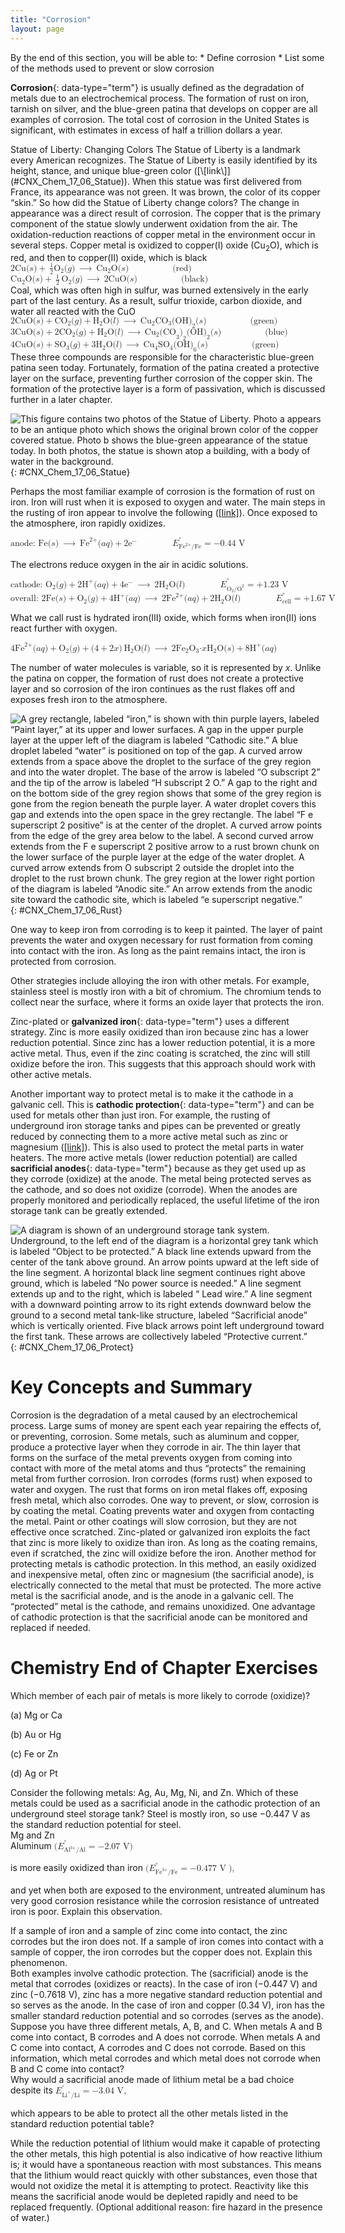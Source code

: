 ```yaml
---
title: "Corrosion"
layout: page
---
```



<div data-type="abstract" markdown="1">
By the end of this section, you will be able to:
* Define corrosion
* List some of the methods used to prevent or slow corrosion

</div>

**Corrosion**{: data-type="term"} is usually defined as the degradation of metals due to an electrochemical process. The formation of rust on iron, tarnish on silver, and the blue-green patina that develops on copper are all examples of corrosion. The total cost of corrosion in the United States is significant, with estimates in excess of half a trillion dollars a year.

<div data-type="note" class="chemistry everyday-life" markdown="1">
<span data-type="title">Statue of Liberty: Changing Colors</span> The Statue of Liberty is a landmark every American recognizes. The Statue of Liberty is easily identified by its height, stance, and unique blue-green color ([\[link\]](#CNX_Chem_17_06_Statue)). When this statue was first delivered from France, its appearance was not green. It was brown, the color of its copper “skin.” So how did the Statue of Liberty change colors? The change in appearance was a direct result of corrosion. The copper that is the primary component of the statue slowly underwent oxidation from the air. The oxidation-reduction reactions of copper metal in the environment occur in several steps. Copper metal is oxidized to copper(I) oxide (Cu<sub>2</sub>O), which is red, and then to copper(II) oxide, which is black

<div data-type="equation">
<math xmlns="http://www.w3.org/1998/Math/MathML"><mrow><mtext>2Cu</mtext><mo stretchy="false">(</mo><mi>s</mi><mo stretchy="false">)</mo><mo>+</mo><mspace width="0.2em" /><mfrac><mn>1</mn><mn>2</mn></mfrac><msub><mtext>O</mtext><mn>2</mn></msub><mo stretchy="false">(</mo><mi>g</mi><mo stretchy="false">)</mo><mspace width="0.2em" /><mo stretchy="false">⟶</mo><mspace width="0.2em" /><msub><mrow><mtext>Cu</mtext></mrow><mn>2</mn></msub><mtext>O</mtext><mo stretchy="false">(</mo><mi>s</mi><mo stretchy="false">)</mo><mspace width="5em" /><mo stretchy="false">(</mo><mtext>red</mtext><mo stretchy="false">)</mo></mrow></math>
</div>
<div data-type="equation">
<math xmlns="http://www.w3.org/1998/Math/MathML"><mrow><msub><mrow><mtext>Cu</mtext></mrow><mn>2</mn></msub><mtext>O</mtext><mo stretchy="false">(</mo><mi>s</mi><mo stretchy="false">)</mo><mo>+</mo><mspace width="0.2em" /><mfrac><mn>1</mn><mn>2</mn></mfrac><mspace width="0.2em" /><msub><mtext>O</mtext><mn>2</mn></msub><mo stretchy="false">(</mo><mi>g</mi><mo stretchy="false">)</mo><mspace width="0.2em" /><mo stretchy="false">⟶</mo><mspace width="0.2em" /><mtext>2CuO</mtext><mo stretchy="false">(</mo><mi>s</mi><mo stretchy="false">)</mo><mspace width="5em" /><mo stretchy="false">(</mo><mtext>black</mtext><mo stretchy="false">)</mo></mrow></math>
</div>
Coal, which was often high in sulfur, was burned extensively in the early part of the last century. As a result, sulfur trioxide, carbon dioxide, and water all reacted with the CuO

<div data-type="equation">
<math xmlns="http://www.w3.org/1998/Math/MathML"><mrow><mtext>2CuO</mtext><mo stretchy="false">(</mo><mi>s</mi><mo stretchy="false">)</mo><mo>+</mo><msub><mrow><mtext>CO</mtext></mrow><mn>2</mn></msub><mo stretchy="false">(</mo><mi>g</mi><mo stretchy="false">)</mo><mo>+</mo><msub><mtext>H</mtext><mn>2</mn></msub><mtext>O</mtext><mo stretchy="false">(</mo><mi>l</mi><mo stretchy="false">)</mo><mspace width="0.2em" /><mo stretchy="false">⟶</mo><mspace width="0.2em" /><msub><mrow><mtext>Cu</mtext></mrow><mn>2</mn></msub><msub><mrow><mtext>CO</mtext></mrow><mn>3</mn></msub><msub><mrow><mtext>(OH)</mtext></mrow><mn>2</mn></msub><mo stretchy="false">(</mo><mi>s</mi><mo stretchy="false">)</mo><mspace width="5em" /><mtext>(green)</mtext></mrow></math>
</div>
<div data-type="equation">
<math xmlns="http://www.w3.org/1998/Math/MathML"><mrow><mtext>3CuO</mtext><mo stretchy="false">(</mo><mi>s</mi><mo stretchy="false">)</mo><mo>+</mo><msub><mrow><mtext>2CO</mtext></mrow><mn>2</mn></msub><mo stretchy="false">(</mo><mi>g</mi><mo stretchy="false">)</mo><mo>+</mo><msub><mtext>H</mtext><mn>2</mn></msub><mtext>O</mtext><mo stretchy="false">(</mo><mi>l</mi><mo stretchy="false">)</mo><mspace width="0.2em" /><mo stretchy="false">⟶</mo><mspace width="0.2em" /><msub><mrow><mtext>Cu</mtext></mrow><mn>2</mn></msub><msub><mrow><msub><mrow><mo stretchy="false">(</mo><mtext>CO</mtext></mrow><mn>3</mn></msub><mo stretchy="false">)</mo></mrow><mn>2</mn></msub><msub><mrow><mtext>(OH)</mtext></mrow><mn>2</mn></msub><mo stretchy="false">(</mo><mi>s</mi><mo stretchy="false">)</mo><mspace width="5em" /><mtext>(blue)</mtext></mrow></math>
</div>
<div data-type="equation">
<math xmlns="http://www.w3.org/1998/Math/MathML"><mrow><mtext>4CuO</mtext><mo stretchy="false">(</mo><mi>s</mi><mo stretchy="false">)</mo><mo>+</mo><msub><mrow><mtext>SO</mtext></mrow><mn>3</mn></msub><mo stretchy="false">(</mo><mi>g</mi><mo stretchy="false">)</mo><mo>+</mo><msub><mrow><mtext>3H</mtext></mrow><mn>2</mn></msub><mtext>O</mtext><mo stretchy="false">(</mo><mi>l</mi><mo stretchy="false">)</mo><mspace width="0.2em" /><mo stretchy="false">⟶</mo><mspace width="0.2em" /><msub><mrow><mtext>Cu</mtext></mrow><mn>4</mn></msub><msub><mrow><mtext>SO</mtext></mrow><mn>4</mn></msub><msub><mrow><mtext>(OH)</mtext></mrow><mn>6</mn></msub><mo stretchy="false">(</mo><mi>s</mi><mo stretchy="false">)</mo><mspace width="5em" /><mtext>(green)</mtext></mrow></math>
</div>
These three compounds are responsible for the characteristic blue-green patina seen today. Fortunately, formation of the patina created a protective layer on the surface, preventing further corrosion of the copper skin. The formation of the protective layer is a form of passivation, which is discussed further in a later chapter.

![This figure contains two photos of the Statue of Liberty. Photo a appears to be an antique photo which shows the original brown color of the copper covered statue. Photo b shows the blue-green appearance of the statue today. In both photos, the statue is shown atop a building, with a body of water in the background.](../resources/CNX_Chem_17_06_Statue.jpg "(a) The Statue of Liberty is covered with a copper skin, and was originally brown, as shown in this painting. (b) Exposure to the elements has resulted in the formation of the blue-green patina seen today."){: #CNX_Chem_17_06_Statue}


</div>

Perhaps the most familiar example of corrosion is the formation of rust on iron. Iron will rust when it is exposed to oxygen and water. The main steps in the rusting of iron appear to involve the following ([\[link\]](#CNX_Chem_17_06_Rust)). Once exposed to the atmosphere, iron rapidly oxidizes.

<div data-type="equation">
<math xmlns="http://www.w3.org/1998/Math/MathML"><mrow><mtext>anode: Fe</mtext><mo stretchy="false">(</mo><mi>s</mi><mo stretchy="false">)</mo><mspace width="0.2em" /><mo stretchy="false">⟶</mo><mspace width="0.2em" /><msup><mrow><mtext>Fe</mtext></mrow><mrow><mn>2+</mn></mrow></msup><mo stretchy="false">(</mo><mi>a</mi><mi>q</mi><mo stretchy="false">)</mo><mo>+</mo><mn>2</mn><msup><mtext>e</mtext><mtext>−</mtext></msup><mspace width="4em" /><msubsup><mi>E</mi><mrow><msup><mrow><mtext>Fe</mtext></mrow><mrow><mtext>2+</mtext></mrow></msup><mtext>/Fe</mtext></mrow><mo>°</mo></msubsup><mo>=</mo><mtext>−0.44 V</mtext></mrow></math>
</div>

The electrons reduce oxygen in the air in acidic solutions.

<div data-type="equation">
<math xmlns="http://www.w3.org/1998/Math/MathML"><mrow><msub><mrow><mtext>cathode: O</mtext></mrow><mn>2</mn></msub><mo stretchy="false">(</mo><mi>g</mi><mo stretchy="false">)</mo><mo>+</mo><mn>2</mn><msup><mtext>H</mtext><mtext>+</mtext></msup><mo stretchy="false">(</mo><mi>a</mi><mi>q</mi><mo stretchy="false">)</mo><mo>+</mo><mn>4</mn><msup><mtext>e</mtext><mtext>−</mtext></msup><mspace width="0.2em" /><mo stretchy="false">⟶</mo><mspace width="0.2em" /><mn>2</mn><msub><mtext>H</mtext><mn>2</mn></msub><mtext>O</mtext><mo stretchy="false">(</mo><mi>l</mi><mo stretchy="false">)</mo><mspace width="4em" /><msubsup><mi>E</mi><mrow><msub><mtext>O</mtext><mn>2</mn></msub><msup><mrow><mtext>/O</mtext></mrow><mn>2</mn></msup></mrow><mo>°</mo></msubsup><mo>=</mo><mtext>+1.23 V</mtext></mrow></math>
</div>

<div data-type="equation">
<math xmlns="http://www.w3.org/1998/Math/MathML"><mrow><mtext>overall: 2Fe</mtext><mo stretchy="false">(</mo><mi>s</mi><mo stretchy="false">)</mo><mo>+</mo><msub><mtext>O</mtext><mn>2</mn></msub><mo stretchy="false">(</mo><mi>g</mi><mo stretchy="false">)</mo><mo>+</mo><msup><mrow><mtext>4H</mtext></mrow><mtext>+</mtext></msup><mo stretchy="false">(</mo><mi>a</mi><mi>q</mi><mo stretchy="false">)</mo><mspace width="0.2em" /><mo stretchy="false">⟶</mo><mspace width="0.2em" /><mn>2</mn><msup><mrow><mtext>Fe</mtext></mrow><mrow><mn>2+</mn></mrow></msup><mo stretchy="false">(</mo><mi>a</mi><mi>q</mi><mo stretchy="false">)</mo><mo>+</mo><mn>2</mn><msub><mtext>H</mtext><mn>2</mn></msub><mtext>O</mtext><mo stretchy="false">(</mo><mi>l</mi><mo stretchy="false">)</mo><mspace width="4em" /><msubsup><mi>E</mi><mrow><mtext>cell</mtext></mrow><mo>°</mo></msubsup><mo>=</mo><mn>+1.67 V</mn></mrow></math>
</div>

What we call rust is hydrated iron(III) oxide, which forms when iron(II) ions react further with oxygen.

<div data-type="equation">
<math xmlns="http://www.w3.org/1998/Math/MathML"><mrow><mn>4</mn><msup><mrow><mtext>Fe</mtext></mrow><mrow><mn>2+</mn></mrow></msup><mo stretchy="false">(</mo><mi>a</mi><mi>q</mi><mo stretchy="false">)</mo><mo>+</mo><msub><mtext>O</mtext><mn>2</mn></msub><mo stretchy="false">(</mo><mi>g</mi><mo stretchy="false">)</mo><mo>+</mo><mo stretchy="false">(</mo><mn>4</mn><mo>+</mo><mn>2</mn><mi>x</mi><mo stretchy="false">)</mo><mspace width="0.2em" /><msub><mtext>H</mtext><mn>2</mn></msub><mtext>O</mtext><mo stretchy="false">(</mo><mi>l</mi><mo stretchy="false">)</mo><mspace width="0.2em" /><mo stretchy="false">⟶</mo><mspace width="0.2em" /><mn>2</mn><msub><mrow><mtext>Fe</mtext></mrow><mn>2</mn></msub><msub><mtext>O</mtext><mn>3</mn></msub><mtext>·</mtext><mi>x</mi><msub><mtext>H</mtext><mn>2</mn></msub><mtext>O</mtext><mo stretchy="false">(</mo><mi>s</mi><mo stretchy="false">)</mo><mo>+</mo><mn>8</mn><msup><mtext>H</mtext><mtext>+</mtext></msup><mo stretchy="false">(</mo><mi>a</mi><mi>q</mi><mo stretchy="false">)</mo></mrow></math>
</div>

The number of water molecules is variable, so it is represented by *x*. Unlike the patina on copper, the formation of rust does not create a protective layer and so corrosion of the iron continues as the rust flakes off and exposes fresh iron to the atmosphere.

 ![A grey rectangle, labeled &#x201C;iron,&#x201D; is shown with thin purple layers, labeled &#x201C;Paint layer,&#x201D; at its upper and lower surfaces. A gap in the upper purple layer at the upper left of the diagram is labeled &#x201C;Cathodic site.&#x201D; A blue droplet labeled &#x201C;water&#x201D; is positioned on top of the gap. A curved arrow extends from a space above the droplet to the surface of the grey region and into the water droplet. The base of the arrow is labeled &#x201C;O subscript 2&#x201D; and the tip of the arrow is labeled &#x201C;H subscript 2 O.&#x201D; A gap to the right and on the bottom side of the grey region shows that some of the grey region is gone from the region beneath the purple layer. A water droplet covers this gap and extends into the open space in the grey rectangle. The label &#x201C;F e superscript 2 positive&#x201D; is at the center of the droplet. A curved arrow points from the edge of the grey area below to the label. A second curved arrow extends from the F e superscript 2 positive arrow to a rust brown chunk on the lower surface of the purple layer at the edge of the water droplet. A curved arrow extends from O subscript 2 outside the droplet into the droplet to the rust brown chunk. The grey region at the lower right portion of the diagram is labeled &#x201C;Anodic site.&#x201D; An arrow extends from the anodic site toward the cathodic site, which is labeled &#x201C;e superscript negative.&#x201D;](../resources/CNX_Chem_17_06_Rust.jpg "Once the paint is scratched on a painted iron surface, corrosion occurs and rust begins to form. The speed of the spontaneous reaction is increased in the presence of electrolytes, such as the sodium chloride used on roads to melt ice and snow or in salt water."){: #CNX_Chem_17_06_Rust}

One way to keep iron from corroding is to keep it painted. The layer of paint prevents the water and oxygen necessary for rust formation from coming into contact with the iron. As long as the paint remains intact, the iron is protected from corrosion.

Other strategies include alloying the iron with other metals. For example, stainless steel is mostly iron with a bit of chromium. The chromium tends to collect near the surface, where it forms an oxide layer that protects the iron.

Zinc-plated or **galvanized iron**{: data-type="term"} uses a different strategy. Zinc is more easily oxidized than iron because zinc has a lower reduction potential. Since zinc has a lower reduction potential, it is a more active metal. Thus, even if the zinc coating is scratched, the zinc will still oxidize before the iron. This suggests that this approach should work with other active metals.

Another important way to protect metal is to make it the cathode in a galvanic cell. This is **cathodic protection**{: data-type="term"} and can be used for metals other than just iron. For example, the rusting of underground iron storage tanks and pipes can be prevented or greatly reduced by connecting them to a more active metal such as zinc or magnesium ([\[link\]](#CNX_Chem_17_06_Protect)). This is also used to protect the metal parts in water heaters. The more active metals (lower reduction potential) are called **sacrificial anodes**{: data-type="term"} because as they get used up as they corrode (oxidize) at the anode. The metal being protected serves as the cathode, and so does not oxidize (corrode). When the anodes are properly monitored and periodically replaced, the useful lifetime of the iron storage tank can be greatly extended.

 ![A diagram is shown of an underground storage tank system. Underground, to the left end of the diagram is a horizontal grey tank which is labeled &#x201C;Object to be protected.&#x201D; A black line extends upward from the center of the tank above ground. An arrow points upward at the left side of the line segment. A horizontal black line segment continues right above ground, which is labeled &#x201C;No power source is needed.&#x201D; A line segment extends up and to the right, which is labeled &#x201C; Lead wire.&#x201D; A line segment with a downward pointing arrow to its right extends downward below the ground to a second metal tank-like structure, labeled &#x201C;Sacrificial anode&#x201D; which is vertically oriented. Five black arrows point left underground toward the first tank. These arrows are collectively labeled &#x201C;Protective current.&#x201D;](../resources/CNX_Chem_17_06_Protect.jpg "One way to protect an underground iron storage tank is through cathodic protection. Using an active metal like zinc or magnesium for the anode effectively makes the storage tank the cathode, preventing it from corroding (oxidizing)."){: #CNX_Chem_17_06_Protect}

# Key Concepts and Summary

Corrosion is the degradation of a metal caused by an electrochemical process. Large sums of money are spent each year repairing the effects of, or preventing, corrosion. Some metals, such as aluminum and copper, produce a protective layer when they corrode in air. The thin layer that forms on the surface of the metal prevents oxygen from coming into contact with more of the metal atoms and thus “protects” the remaining metal from further corrosion. Iron corrodes (forms rust) when exposed to water and oxygen. The rust that forms on iron metal flakes off, exposing fresh metal, which also corrodes. One way to prevent, or slow, corrosion is by coating the metal. Coating prevents water and oxygen from contacting the metal. Paint or other coatings will slow corrosion, but they are not effective once scratched. Zinc-plated or galvanized iron exploits the fact that zinc is more likely to oxidize than iron. As long as the coating remains, even if scratched, the zinc will oxidize before the iron. Another method for protecting metals is cathodic protection. In this method, an easily oxidized and inexpensive metal, often zinc or magnesium (the sacrificial anode), is electrically connected to the metal that must be protected. The more active metal is the sacrificial anode, and is the anode in a galvanic cell. The “protected” metal is the cathode, and remains unoxidized. One advantage of cathodic protection is that the sacrificial anode can be monitored and replaced if needed.

# Chemistry End of Chapter Exercises

<div data-type="exercise">
<div data-type="problem" markdown="1">
Which member of each pair of metals is more likely to corrode (oxidize)?

(a) Mg or Ca

(b) Au or Hg

(c) Fe or Zn

(d) Ag or Pt

</div>
</div>

<div data-type="exercise">
<div data-type="problem" markdown="1">
Consider the following metals: Ag, Au, Mg, Ni, and Zn. Which of these metals could be used as a sacrificial anode in the cathodic protection of an underground steel storage tank? Steel is mostly iron, so use −0.447 V as the standard reduction potential for steel.

</div>
<div data-type="solution" markdown="1">
Mg and Zn

</div>
</div>

<div data-type="exercise">
<div data-type="problem" markdown="1">
Aluminum <math xmlns="http://www.w3.org/1998/Math/MathML"><mrow><mo stretchy="false">(</mo><msubsup><mi>E</mi><mrow><msup><mrow><mtext>Al</mtext></mrow><mrow><mtext>3+</mtext></mrow></msup><mtext>/Al</mtext></mrow><mo>°</mo></msubsup><mo>=</mo><mtext>−2.07 V</mtext><mo stretchy="false">)</mo></mrow></math>

 is more easily oxidized than iron <math xmlns="http://www.w3.org/1998/Math/MathML"><mrow><mo stretchy="false">(</mo><msubsup><mi>E</mi><mrow><msup><mrow><mtext>Fe</mtext></mrow><mrow><mtext>3+</mtext></mrow></msup><mtext>/Fe</mtext></mrow><mo>°</mo></msubsup><mo>=</mo><mtext>−0.477 V</mtext><mo stretchy="false">),</mo></mrow></math>

 and yet when both are exposed to the environment, untreated aluminum has very good corrosion resistance while the corrosion resistance of untreated iron is poor. Explain this observation.

</div>
</div>

<div data-type="exercise">
<div data-type="problem" markdown="1">
If a sample of iron and a sample of zinc come into contact, the zinc corrodes but the iron does not. If a sample of iron comes into contact with a sample of copper, the iron corrodes but the copper does not. Explain this phenomenon.

</div>
<div data-type="solution" markdown="1">
Both examples involve cathodic protection. The (sacrificial) anode is the metal that corrodes (oxidizes or reacts). In the case of iron (−0.447 V) and zinc (−0.7618 V), zinc has a more negative standard reduction potential and so serves as the anode. In the case of iron and copper (0.34 V), iron has the smaller standard reduction potential and so corrodes (serves as the anode).

</div>
</div>

<div data-type="exercise">
<div data-type="problem" markdown="1">
Suppose you have three different metals, A, B, and C. When metals A and B come into contact, B corrodes and A does not corrode. When metals A and C come into contact, A corrodes and C does not corrode. Based on this information, which metal corrodes and which metal does not corrode when B and C come into contact?

</div>
</div>

<div data-type="exercise">
<div data-type="problem" markdown="1">
Why would a sacrificial anode made of lithium metal be a bad choice despite its <math xmlns="http://www.w3.org/1998/Math/MathML"><mrow><msubsup><mi>E</mi><mrow><msup><mrow><mtext>Li</mtext></mrow><mtext>+</mtext></msup><mtext>/Li</mtext></mrow><mo>°</mo></msubsup><mo>=</mo><mtext>−3.04 V</mtext><mo>,</mo></mrow></math>

 which appears to be able to protect all the other metals listed in the standard reduction potential table?

</div>
<div data-type="solution" markdown="1">
While the reduction potential of lithium would make it capable of protecting the other metals, this high potential is also indicative of how reactive lithium is; it would have a spontaneous reaction with most substances. This means that the lithium would react quickly with other substances, even those that would not oxidize the metal it is attempting to protect. Reactivity like this means the sacrificial anode would be depleted rapidly and need to be replaced frequently. (Optional additional reason: fire hazard in the presence of water.)

</div>
</div>

